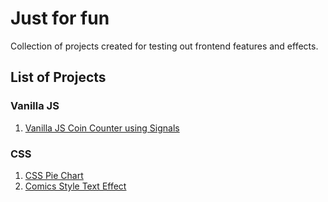# Just for fun

Collection of projects created for testing out frontend features and effects.

## List of Projects

### Vanilla JS

1.  [Vanilla JS Coin Counter using Signals](./001%20-%20Vanilla%20JS%20Coin%20Counter%20using%20Signals/)

### CSS
1. [CSS Pie Chart](./002%20-%20CSS%20Pie%20Chart/)
2. [Comics Style Text Effect](./003%20-%20Comics%20Style%20Text%20Outline%20and%20Oblique%20Shadow/)
